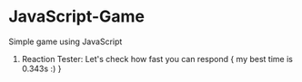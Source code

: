 # JavaScript-Game
Simple game using JavaScript

1. Reaction Tester: Let's check how fast you can respond { my best time is 0.343s :) }

